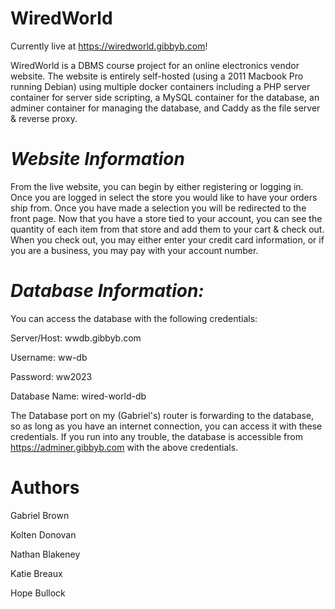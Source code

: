 # WiredWorld

Currently live at https://wiredworld.gibbyb.com!

WiredWorld is a DBMS course project for an online electronics vendor website. The website is entirely self-hosted (using a 2011 Macbook Pro running Debian)  using multiple docker containers including a PHP server container for server side scripting, a MySQL container for the database, an adminer container for managing the database, and Caddy as the file server & reverse proxy. 

# *Website Information*

From the live website, you can begin by either registering or logging in. Once you are logged in select the store you would like to have your orders ship from. Once you have made a selection you will be redirected to the front page. Now that you have a store tied to your account, you can see the quantity of each item from that store and add them to your cart & check out. When you check out, you may either enter your credit card information, or if you are a business, you may pay with your account number. 

# *Database Information:* 

You can access the database with the following credentials:

Server/Host: wwdb.gibbyb.com

Username: ww-db

Password: ww2023

Database Name: wired-world-db

The Database port on my (Gabriel's) router is forwarding to the database, so as long as you have an internet connection, you can access it with these credentials. If you run into any trouble, the database is accessible from https://adminer.gibbyb.com with the above credentials. 

# Authors

Gabriel Brown

Kolten Donovan

Nathan Blakeney

Katie Breaux

Hope Bullock

